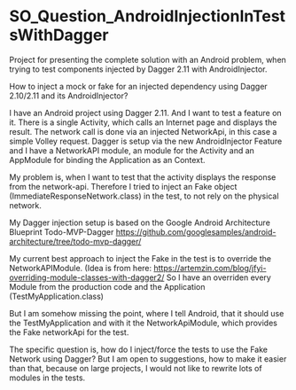 # SO_Question_AndroidInjectionInTestsWithDagger
Project for presenting the complete solution with an Android problem, when trying to test components injected by Dagger 2.11 with AndroidInjector. 

How to inject a mock or fake for an injected dependency using Dagger 2.10/2.11 and its AndroidInjector?

I have an Android project using Dagger 2.11. And I want to test a feature on it.
There is a single Activity, which calls an Internet page and displays the result.
The network call is done via an injected NetworkApi, in this case a simple Volley request.
Dagger is setup via the new AndroidInjector Feature and I have a NetworkAPI module, an
module for the Activity and an AppModule for binding the Application as an Context.

My problem is, when I want to test that the activity displays the response from the network-api.
Therefore I tried to inject an Fake object (ImmediateResponseNetwork.class) in the test, to not rely
on the physical network. 

My Dagger injection setup is based on the Google Android Architecture Blueprint Todo-MVP-Dagger
https://github.com/googlesamples/android-architecture/tree/todo-mvp-dagger/

My current best approach to inject the Fake in the test is to override the NetworkAPIModule.
(Idea is from here: https://artemzin.com/blog/jfyi-overriding-module-classes-with-dagger2/
So I have an overriden every Module from the production code and the Application (TestMyApplication.class)

But I am somehow missing the point, where I tell Android, that it should use the TestMyApplication and
with it the NetworkApiModule, which provides the Fake networkApi for the test.

The specific question is, how do I inject/force the tests to use the Fake Network using Dagger?
But I am open to suggestions, how to make it easier than that, because on large projects, I would not like to
rewrite lots of modules in the tests.
